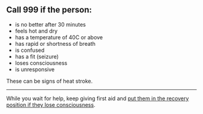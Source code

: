 ## Call 999 if the person:

- is no better after 30 minutes
- feels hot and dry
- has a temperature of 40C or above
- has rapid or shortness of breath
- is confused
- has a fit (seizure)
- loses consciousness
- is unresponsive

These can be signs of heat stroke.

***

While you wait for help, keep giving first aid and
[put them in the recovery position if they lose consciousness](http://www.nhs.uk/Conditions/Accidents-and-first-aid/Pages/The-recovery-position.aspx).

